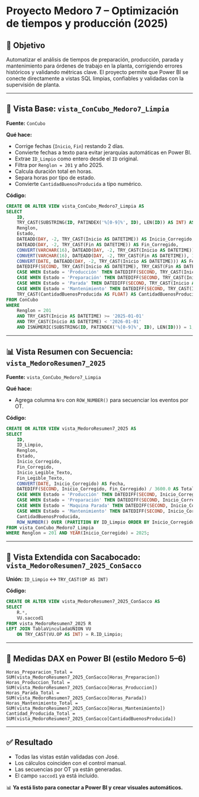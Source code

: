 # Proyecto Medoro 7 – Optimización de tiempos y producción (2025)

## 📌 Objetivo

Automatizar el análisis de tiempos de preparación, producción, parada y mantenimiento para órdenes de trabajo en la planta, corrigiendo errores históricos y validando métricas clave. El proyecto permite que Power BI se conecte directamente a vistas SQL limpias, confiables y validadas con la supervisión de planta.

---

## 🧱 Vista Base: `vista_ConCubo_Medoro7_Limpia`

**Fuente:** `ConCubo`

**Qué hace:**

* Corrige fechas (`Inicio`, `Fin`) restando 2 días.
* Convierte fechas a texto para evitar jerarquías automáticas en Power BI.
* Extrae `ID_Limpio` como entero desde el `ID` original.
* Filtra por `Renglon = 201` y año 2025.
* Calcula duración total en horas.
* Separa horas por tipo de estado.
* Convierte `CantidadBuenosProducida` a tipo numérico.

**Código:**

```sql
CREATE OR ALTER VIEW vista_ConCubo_Medoro7_Limpia AS
SELECT
    ID,
    TRY_CAST(SUBSTRING(ID, PATINDEX('%[0-9]%', ID), LEN(ID)) AS INT) AS ID_Limpio,
    Renglon,
    Estado,
    DATEADD(DAY, -2, TRY_CAST(Inicio AS DATETIME)) AS Inicio_Corregido,
    DATEADD(DAY, -2, TRY_CAST(Fin AS DATETIME)) AS Fin_Corregido,
    CONVERT(VARCHAR(16), DATEADD(DAY, -2, TRY_CAST(Inicio AS DATETIME)), 120) AS Inicio_Legible_Texto,
    CONVERT(VARCHAR(16), DATEADD(DAY, -2, TRY_CAST(Fin AS DATETIME)), 120) AS Fin_Legible_Texto,
    CONVERT(DATE, DATEADD(DAY, -2, TRY_CAST(Inicio AS DATETIME))) AS Fecha,
    DATEDIFF(SECOND, TRY_CAST(Inicio AS DATETIME), TRY_CAST(Fin AS DATETIME)) / 3600.0 AS Total_Horas,
    CASE WHEN Estado = 'Producción' THEN DATEDIFF(SECOND, TRY_CAST(Inicio AS DATETIME), TRY_CAST(Fin AS DATETIME)) / 3600.0 ELSE 0 END AS Horas_Produccion,
    CASE WHEN Estado = 'Preparación' THEN DATEDIFF(SECOND, TRY_CAST(Inicio AS DATETIME), TRY_CAST(Fin AS DATETIME)) / 3600.0 ELSE 0 END AS Horas_Preparacion,
    CASE WHEN Estado = 'Parada' THEN DATEDIFF(SECOND, TRY_CAST(Inicio AS DATETIME), TRY_CAST(Fin AS DATETIME)) / 3600.0 ELSE 0 END AS Horas_Parada,
    CASE WHEN Estado = 'Mantenimiento' THEN DATEDIFF(SECOND, TRY_CAST(Inicio AS DATETIME), TRY_CAST(Fin AS DATETIME)) / 3600.0 ELSE 0 END AS Horas_Mantenimiento,
    TRY_CAST(CantidadBuenosProducida AS FLOAT) AS CantidadBuenosProducida
FROM ConCubo
WHERE 
    Renglon = 201
    AND TRY_CAST(Inicio AS DATETIME) >= '2025-01-01'
    AND TRY_CAST(Inicio AS DATETIME) < '2026-01-01'
    AND ISNUMERIC(SUBSTRING(ID, PATINDEX('%[0-9]%', ID), LEN(ID))) = 1;
```

---

## 📊 Vista Resumen con Secuencia: `vista_MedoroResumen7_2025`

**Fuente:** `vista_ConCubo_Medoro7_Limpia`

**Qué hace:**

* Agrega columna `Nro` con `ROW_NUMBER()` para secuenciar los eventos por OT.

**Código:**

```sql
CREATE OR ALTER VIEW vista_MedoroResumen7_2025 AS
SELECT
    ID,
    ID_Limpio,
    Renglon,
    Estado,
    Inicio_Corregido,
    Fin_Corregido,
    Inicio_Legible_Texto,
    Fin_Legible_Texto,
    CONVERT(DATE, Inicio_Corregido) AS Fecha,
    DATEDIFF(SECOND, Inicio_Corregido, Fin_Corregido) / 3600.0 AS Total_Horas,
    CASE WHEN Estado = 'Producción' THEN DATEDIFF(SECOND, Inicio_Corregido, Fin_Corregido) / 3600.0 ELSE 0 END AS Horas_Produccion,
    CASE WHEN Estado = 'Preparación' THEN DATEDIFF(SECOND, Inicio_Corregido, Fin_Corregido) / 3600.0 ELSE 0 END AS Horas_Preparacion,
    CASE WHEN Estado = 'Maquina Parada' THEN DATEDIFF(SECOND, Inicio_Corregido, Fin_Corregido) / 3600.0 ELSE 0 END AS Horas_Parada,
    CASE WHEN Estado = 'Mantenimiento' THEN DATEDIFF(SECOND, Inicio_Corregido, Fin_Corregido) / 3600.0 ELSE 0 END AS Horas_Mantenimiento,
    CantidadBuenosProducida,
    ROW_NUMBER() OVER (PARTITION BY ID_Limpio ORDER BY Inicio_Corregido ASC) AS Nro
FROM vista_ConCubo_Medoro7_Limpia
WHERE Renglon = 201 AND YEAR(Inicio_Corregido) = 2025;
```

---

## 🧩 Vista Extendida con Sacabocado: `vista_MedoroResumen7_2025_ConSacco`

**Unión:** `ID_Limpio` ↔ `TRY_CAST(OP AS INT)`

**Código:**

```sql
CREATE OR ALTER VIEW vista_MedoroResumen7_2025_ConSacco AS
SELECT 
    R.*,
    VU.saccod1
FROM vista_MedoroResumen7_2025 R
LEFT JOIN TablaVinculadaUNION VU
    ON TRY_CAST(VU.OP AS INT) = R.ID_Limpio;
```

---

## 📐 Medidas DAX en Power BI (estilo Medoro 5–6)

```DAX
Horas_Preparacion_Total = SUM(vista_MedoroResumen7_2025_ConSacco[Horas_Preparacion])
Horas_Produccion_Total = SUM(vista_MedoroResumen7_2025_ConSacco[Horas_Produccion])
Horas_Parada_Total = SUM(vista_MedoroResumen7_2025_ConSacco[Horas_Parada])
Horas_Mantenimiento_Total = SUM(vista_MedoroResumen7_2025_ConSacco[Horas_Mantenimiento])
Cantidad_Producida_Total = SUM(vista_MedoroResumen7_2025_ConSacco[CantidadBuenosProducida])
```

---

## ✅ Resultado

* Todas las vistas están validadas con José.
* Los cálculos coinciden con el control manual.
* Las secuencias por OT ya están generadas.
* El campo `saccod1` ya está incluido.

📊 **Ya está listo para conectar a Power BI y crear visuales automáticos.**
